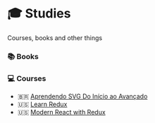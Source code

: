 # :mortar_board: Studies
Courses, books and other things

### :books: Books

### :computer: Courses
 - 🇧🇷 [Aprendendo SVG Do Início ao Avançado](aprendendo-svg-do-inicio-ao-avancado)
 - :us: [Learn Redux](learnredux)
 - :us: [Modern React with Redux](modern-react-with-redux)
